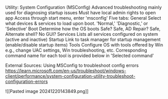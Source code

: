 Utility: System Configuration (MSConfig)
	Advanced troubleshooting 
		mainly used for diagnosing startup issues
	Must have local admin rights to open app
	Access through start menu, enter 'msconfig'
	Five tabs:
	 General
		 Select what devices & services to load upon boot. 'Normal,' 'Diagnostic,' or 'Selective'
	  Boot
		  Determine how the OS boots 
			  Safe? Safe, AD Repair? Safe, Alternate shell? No GUI?
	  Services
		  Lists all services configured on system (active and inactive) 
	  Startup
		Link to task manager for startup management (enable/disable startup items)
	  Tools
		  Configure OS with tools offered by Win
		  e.g., change UAC settings, Win troubleshooting, etc. 
		 Corresponding command name for each tool is provided below in 'Selected command'

External Sources: 
	Using MSConfig to troubleshoot config errors
	https://learn.microsoft.com/en-us/troubleshoot/windows-client/performance/system-configuration-utility-troubleshoot-configuration-errors

![[Pasted image 20241220143849.png]]